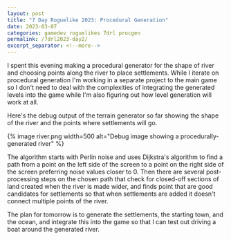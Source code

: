 ```yaml
---
layout: post
title: "7 Day Roguelike 2023: Procedural Generation"
date: 2023-03-07
categories: gamedev roguelikes 7drl procgen
permalink: /7drl2023-day2/
excerpt_separator: <!--more-->
---
```


I spent this evening making a procedural generator for the shape of river and
choosing points along the river to place settlements. While I iterate on
procedural generation I'm working in a separate project to the main game so I
don't need to deal with the complexities of integrating the generated levels
into the game while I'm also figuring out how level generation will work at all.

Here's the debug output of the terrain generator so far showing the shape of the
river and the points where settlements will go.

{% image river.png width=500 alt="Debug image showing a procedurally-generated
river" %}

<!--more-->

The algorithm starts with Perlin noise and uses Dijkstra's algorithm to find a
path from a point on the left side of the screen to a point on the right side of
the screen preferring noise values closer to 0. Then there are several
post-processing steps on the chosen path that check for closed-off sections of
land created when the river is made wider, and finds point that are good
candidates for settlements so that when settlements are added it doesn't connect
multiple points of the river.

The plan for tomorrow is to generate the settlements, the starting town, and the
ocean, and integrate this into the game so that I can test out driving a boat
around the generated river.
